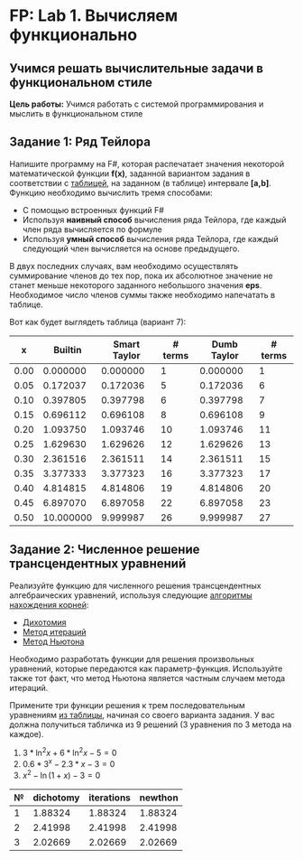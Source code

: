 # FP: Lab 1. Вычисляем функционально

## Учимся решать вычислительные задачи в функциональном стиле

**Цель работы:** Учимся работать с системой программирования и мыслить в функциональном стиле  

## Задание 1: Ряд Тейлора 

Напишите программу на F#, которая распечатает значения некоторой математической функции **f(x)**, заданной вариантом задания в соответствии с [таблицей](Lab1.pdf), на заданном (в таблице) интервале **[a,b]**. Функцию необходимо вычислить тремя способами:

 * С помощью встроенных функций F#
 * Используя **наивный способ** вычисления ряда Тейлора, где каждый член ряда вычисляется по формуле
 * Используя **умный способ** вычисления ряда Тейлора, где каждый следующий член вычисляется на основе предыдущего.

В двух последних случаях, вам необходимо осуществлять суммирование членов до тех пор, пока их абсолютное значение не станет меньше некоторого заданного небольшого значения **eps**. Необходимое число членов суммы также необходимо напечатать в таблице.

Вот как будет выглядеть таблица (вариант 7):

|  x  |   Builtin  | Smart Taylor | # terms | Dumb Taylor | # terms |
|-----|------------|--------------|---------|-------------|---------|
| 0.00|   0.000000 |    0.000000  |     1   |    0.000000 |     1   |
| 0.05|   0.172037 |    0.172036  |     5   |    0.172036 |     6   |
| 0.10|   0.397805 |    0.397798  |     6   |    0.397798 |     7   |
| 0.15|   0.696112 |    0.696108  |     8   |    0.696108 |     9   |
| 0.20|   1.093750 |    1.093746  |    10   |    1.093746 |    11   |
| 0.25|   1.629630 |    1.629626  |    12   |    1.629626 |    13   |
| 0.30|   2.361516 |    2.361511  |    14   |    2.361511 |    15   |
| 0.35|   3.377333 |    3.377323  |    16   |    3.377323 |    17   | 
| 0.40|   4.814815 |    4.814806  |    19   |    4.814806 |    20   |
| 0.45|   6.897070 |    6.897058  |    22   |    6.897058 |    23   |
| 0.50|  10.000000 |    9.999987  |    26   |    9.999987 |    27   |

## Задание 2: Численное решение трансцендентных уравнений

Реализуйте функцию для численного решения трансцендентных алгебраических уравнений, используя следующие [алгоритмы нахождения корней](https://en.wikipedia.org/wiki/Root-finding_algorithms): 

 * [Дихотомия](https://en.wikipedia.org/wiki/Bisection_method)
 * [Метод итераций](http://www.simumath.com/library/book.html?code=Alg_Equations_Iterations)
 * [Метод Ньютона](https://en.wikipedia.org/wiki/Newton%27s_method)

Необходимо разработать функции для решения произвольных уравнений, которые передаются как параметр-функция. Используйте также тот факт, что метод Ньютона является частным случаем метода итераций. 

Примените три функции решения к трем последовательным уравнениям [из таблицы](Lab1.pdf), начиная со своего варианта задания. У вас должна получиться табличка из 9 решений (3 уравнения по 3 метода на каждое).

1)  $3 * \ln^2 x + 6*\ln^2 x - 5 = 0$
2)  $0.6 * 3^x - 2.3 * x - 3 = 0$
3)  $x^2 - \ln (1 + x) - 3 = 0$

| № | dichotomy | iterations | newthon | 
|---|---------|--------------|---------|
| 1 |    1.88324 |    1.88324 |    1.88324|
| 2 |   2.41998  |    2.41998 |    2.41998|
| 3 |   2.02669  |    2.02669 |    2.02669|

